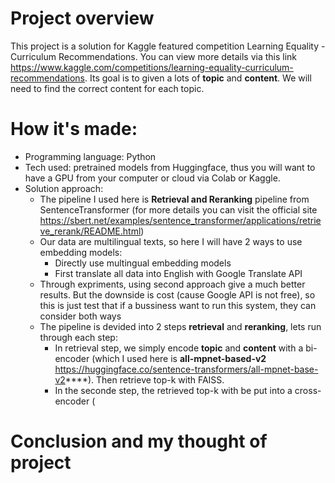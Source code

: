 # Project overview

This project is a solution for Kaggle featured competition Learning Equality - Curriculum Recommendations. You can view more details via this link https://www.kaggle.com/competitions/learning-equality-curriculum-recommendations.
Its goal is to given a lots of **topic** and **content**. We will need to find the correct content for each topic.

# How it's made:
- Programming language: Python
- Tech used: pretrained models from Huggingface, thus you will want to have a GPU from your computer or cloud via Colab or Kaggle.
- Solution approach:
    - The pipeline I used here is **Retrieval and Reranking** pipeline from SentenceTransformer (for more details you can visit the official site https://sbert.net/examples/sentence_transformer/applications/retrieve_rerank/README.html)
            <Diagram-here>
    - Our data are multilingual texts, so here I will have 2 ways to use embedding models:
       - Directly use multingual embedding models
       - First translate all data into English with Google Translate API
    - Through expriments, using second approach give a much better results. But the downside is cost (cause Google API is not free), so this is just test that if a bussiness want to run this system, they can consider both ways
    - The pipeline is devided into 2 steps **retrieval** and **reranking**, lets run through each step:
       - In retrieval step, we simply encode **topic** and **content** with a bi-encoder (which I used here is **all-mpnet-based-v2** https://huggingface.co/sentence-transformers/all-mpnet-base-v2****). Then retrieve top-k with FAISS.
       - In the seconde step, the retrieved top-k with be put into a cross-encoder (
# Conclusion and my thought of project









